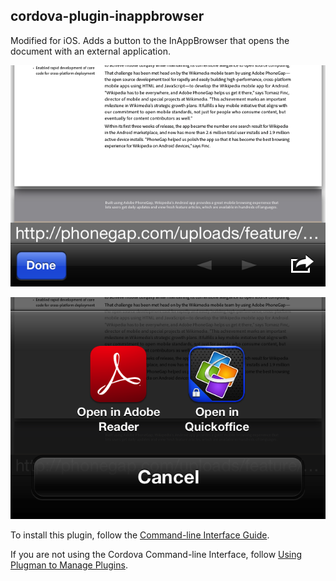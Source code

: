 cordova-plugin-inappbrowser
-----------------------------
Modified for iOS. Adds a button to the InAppBrowser that opens the document with an external application.

![Button](https://github.com/don/cordova-plugin-inappbrowser/blob/open-external/open-external.png "Button")

![Action Sheet](https://github.com/don/cordova-plugin-inappbrowser/blob/open-external/open-external-action-sheet.png "Action Sheet")

To install this plugin, follow the [Command-line Interface Guide](http://cordova.apache.org/docs/en/edge/guide_cli_index.md.html#The%20Command-line%20Interface).

If you are not using the Cordova Command-line Interface, follow [Using Plugman to Manage Plugins](http://cordova.apache.org/docs/en/edge/guide_plugin_ref_plugman.md.html).
